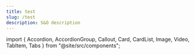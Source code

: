 ```yaml
---
title: test
slug: /test
description: S&O description
---
```


import { Accordion, AccordionGroup, Callout, Card, CardList, Image, Video, TabItem, Tabs } from "@site/src/components";

